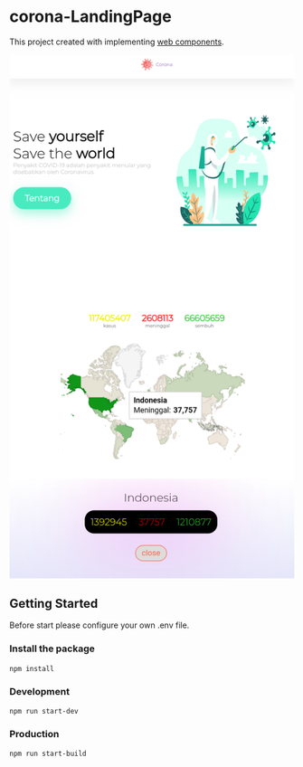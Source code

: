 # corona-LandingPage

This project created with implementing [web components](https://www.webcomponents.org/).

![landing page](./ss.png)

## Getting Started

Before start please configure your own .env file.

### Install the package

```
npm install
```

### Development

```
npm run start-dev
```

### Production

```
npm run start-build
```